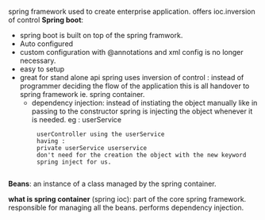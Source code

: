 spring framework used to create enterprise application.
offers ioc.inversion of control
**Spring boot**:
- spring boot is built on top of the spring framwork.
- Auto configured
- custom configuration with @annotations and xml config is no longer necessary.
- easy to setup 
- great for stand alone api
spring uses inversion of control :
	instead of programmer deciding the flow of the application this is all handover to spring framework ie. spring container.
	- dependency injection:
		instead of instiating the object manually like in passing to the constructor spring is injecting the object whenever it is needed.
		eg : userService
```
		userController using the userService 
		having :
		private userService userservice
		don't need for the creation the object with the new keyword
		spring inject for us.
		
```
**Beans**:
	an instance of a class managed by the spring container.

**what is spring container** (spring ioc):
	part of the core spring framework.
	responsible for managing all the beans.
	performs dependency injection.